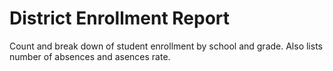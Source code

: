 # District Enrollment Report
Count and break down of student enrollment by school and grade.  Also lists number of absences and asences rate.
